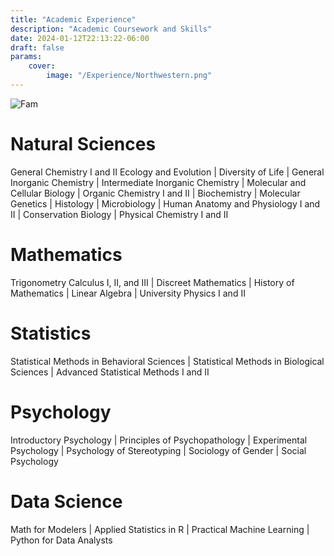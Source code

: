 ```yaml
---
title: "Academic Experience"
description: "Academic Coursework and Skills"
date: 2024-01-12T22:13:22-06:00
draft: false
params:
    cover:
        image: "/Experience/Northwestern.png"
---
```

![Fam](/Experience/Northwestern.png)
# Natural Sciences
General Chemistry I and II
 Ecology and Evolution |
 Diversity of Life |
 General Inorganic Chemistry |
 Intermediate Inorganic Chemistry |
 Molecular and Cellular Biology |
 Organic Chemistry I and II |
 Biochemistry |
 Molecular Genetics |
 Histology |
 Microbiology |
 Human Anatomy and Physiology I and II |
 Conservation Biology |
 Physical Chemistry I and II

# Mathematics
Trigonometry
 Calculus I, II, and III |
 Discreet Mathematics |
 History of Mathematics |
 Linear Algebra |
 University Physics I and II 

# Statistics 
Statistical Methods in Behavioral Sciences |
 Statistical Methods in Biological Sciences |
 Advanced Statistical Methods I and II

# Psychology
Introductory Psychology |
 Principles of Psychopathology |
 Experimental Psychology |
 Psychology of Stereotyping |
 Sociology of Gender |
 Social Psychology

# Data Science
Math for Modelers |
 Applied Statistics in R |
 Practical Machine Learning |
 Python for Data Analysts
